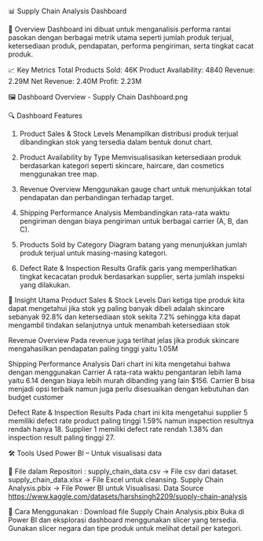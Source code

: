 📊 Supply Chain Analysis Dashboard

📌 Overview
Dashboard ini dibuat untuk menganalisis performa rantai pasokan dengan berbagai metrik utama seperti jumlah produk terjual, ketersediaan produk, pendapatan, performa pengiriman, serta tingkat cacat produk.

📈 Key Metrics
Total Products Sold: 46K
Product Availability: 4840
Revenue: 2.29M
Net Revenue: 2.40M
Profit: 2.23M

🖼️ Dashboard Overview - Supply Chain Dashboard.png

🔍 Dashboard Features
1. Product Sales & Stock Levels
Menampilkan distribusi produk terjual dibandingkan stok yang tersedia dalam bentuk donut chart.

2. Product Availability by Type
Memvisualisasikan ketersediaan produk berdasarkan kategori seperti skincare, haircare, dan cosmetics menggunakan tree map.

3. Revenue Overview
Menggunakan gauge chart untuk menunjukkan total pendapatan dan perbandingan terhadap target.

4. Shipping Performance Analysis
Membandingkan rata-rata waktu pengiriman dengan biaya pengiriman untuk berbagai carrier (A, B, dan C).

5. Products Sold by Category
Diagram batang yang menunjukkan jumlah produk terjual untuk masing-masing kategori.

6. Defect Rate & Inspection Results
Grafik garis yang memperlihatkan tingkat kecacatan produk berdasarkan supplier, serta jumlah inspeksi yang dilakukan.

📌 Insight Utama
Product Sales & Stock Levels 
Dari ketiga tipe produk kita dapat mengetahui jika stok yg paling banyak dibeli adalah skincare sebanyak 92.8% dan ketersediaan stok sekita 7.2% sehingga kita dapat mengambil tindakan selanjutnya untuk menambah ketersediaan stok

Revenue Overview
Pada revenue juga terlihat jelas jika produk skincare mengahasilkan pendapatan paling tinggi yaitu 1.05M

Shipping Performance Analysis
Dari chart ini kita mengetahui bahwa dengan menggunakan Carrier A rata-rata waktu pengantaran lebih lama yaitu 6.14 dengan biaya lebih murah dibanding yang lain $156.
Carrier B bisa menjadi opsi terbaik namun juga perlu disesuaikan dengan kebutuhan dan budget customer

Defect Rate & Inspection Results
Pada chart ini kita mengetahui supplier 5 memiliki defect rate product paling tinggi 1.59% namun inspection resultnya rendah hanya 18.
Supplier 1 memiliki defect rate rendah 1.38% dan inspection result paling tinggi 27.

🛠 Tools Used
Power BI – Untuk visualisasi data

📂 File dalam Repositori : 
supply_chain_data.csv → File csv dari dataset. 
supply_chain_data.xlsx → File Excel untuk cleansing.
Supply Chain Analysis.pbix → File Power BI untuk Visualisasi.
Data Source https://www.kaggle.com/datasets/harshsingh2209/supply-chain-analysis

🚀 Cara Menggunakan : 
Download file Supply Chain Analysis.pbix 
Buka di Power BI dan eksplorasi dashboard menggunakan slicer yang tersedia. 
Gunakan slicer negara dan tipe produk untuk melihat detail per kategori.
